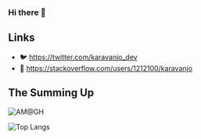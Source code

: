 ### Hi there 👋

## Links

- 🐦 https://twitter.com/karavanjo_dev
- 📒 https://stackoverflow.com/users/1212100/karavanjo

## The Summing Up

![AM@GH](https://github-readme-stats.vercel.app/api/?username=karavanjo&show_icons=true&theme=default)

![Top Langs](https://github-readme-stats.vercel.app/api/top-langs/?username=karavanjo&layout=compact)

